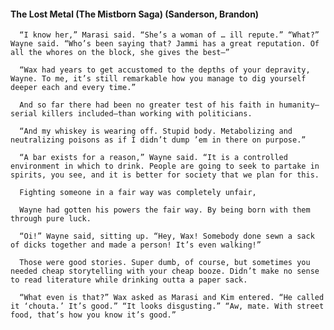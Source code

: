 #### The Lost Metal (The Mistborn Saga) (Sanderson, Brandon)
      “I know her,” Marasi said. “She’s a woman of … ill repute.” “What?” Wayne said. “Who’s been saying that? Jammi has a great reputation. Of all the whores on the block, she gives the best—”

      “Wax had years to get accustomed to the depths of your depravity, Wayne. To me, it’s still remarkable how you manage to dig yourself deeper each and every time.”

      And so far there had been no greater test of his faith in humanity—serial killers included—than working with politicians.

      “And my whiskey is wearing off. Stupid body. Metabolizing and neutralizing poisons as if I didn’t dump ’em in there on purpose.”

      “A bar exists for a reason,” Wayne said. “It is a controlled environment in which to drink. People are going to seek to partake in spirits, you see, and it is better for society that we plan for this.

      Fighting someone in a fair way was completely unfair,

      Wayne had gotten his powers the fair way. By being born with them through pure luck.

      “Oi!” Wayne said, sitting up. “Hey, Wax! Somebody done sewn a sack of dicks together and made a person! It’s even walking!”

      Those were good stories. Super dumb, of course, but sometimes you needed cheap storytelling with your cheap booze. Didn’t make no sense to read literature while drinking outta a paper sack.

      “What even is that?” Wax asked as Marasi and Kim entered. “He called it ‘chouta.’ It’s good.” “It looks disgusting.” “Aw, mate. With street food, that’s how you know it’s good.”


